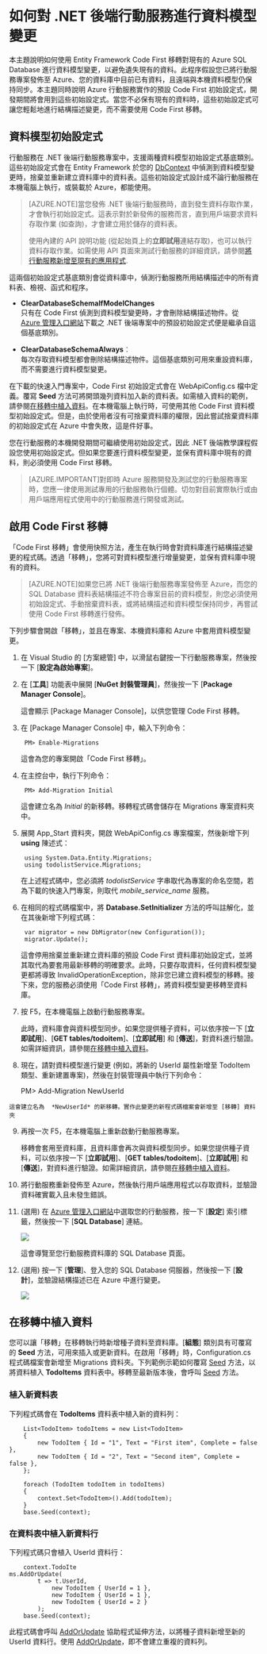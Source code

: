 <properties 
	pageTitle="如何對 .NET 後端行動服務進行資料模型變更" 
	description="本主題說明資料模型的初始設定式，以及如何在 .NET 後端行動服務中進行資料模型變更。" 
	services="mobile-services" 
	documentationCenter="" 
	authors="ggailey777" 
	Writer="glenga" 
	manager="dwrede" 
	editor=""/>

<tags 
	ms.service="mobile-services" 
	ms.workload="mobile" 
	ms.tgt_pltfrm="mobile-multiple" 
	ms.devlang="dotnet" 
	ms.topic="article" 
	ms.date="09/27/2014" 
	ms.author="glenga"/>

# 如何對 .NET 後端行動服務進行資料模型變更

本主題說明如何使用 Entity Framework Code First 移轉對現有的 Azure SQL Database 進行資料模型變更，以避免遺失現有的資料。此程序假設您已將行動服務專案發佈至 Azure、您的資料庫中目前已有資料，且遠端與本機資料模型仍保持同步。本主題同時說明 Azure 行動服務實作的預設 Code First 初始設定式，開發期間將會用到這些初始設定式。當您不必保有現有的資料時，這些初始設定式可讓您輕鬆地進行結構描述變更，而不需要使用 Code First 移轉。 

## 資料模型初始設定式

行動服務在 .NET 後端行動服務專案中，支援兩種資料模型初始設定式基底類別。這些初始設定式會在 Entity Framework 於您的 [DbContext] 中偵測到資料模型變更時，捨棄並重新建立資料庫中的資料表。這些初始設定式設計成不論行動服務在本機電腦上執行，或裝載於 Azure，都能使用。 

>[AZURE.NOTE]當您發佈 .NET 後端行動服務時，直到發生資料存取作業，才會執行初始設定式。這表示對於新發佈的服務而言，直到用戶端要求資料存取作業 (如查詢)，才會建立用於儲存的資料表。 
>
>使用內建的 API 說明功能 (從起始頁上的**立即試用**連結存取)，也可以執行資料存取作業。如需使用 API 頁面來測試行動服務的詳細資訊，請參閱[將行動服務新增至現有的應用程式](/zh-tw/documentation/articles/mobile-services-dotnet-backend-windows-universal-dotnet-get-started-data/#test-the-service-locally).  

這兩個初始設定式基底類別會從資料庫中，偵測行動服務所用結構描述中的所有資料表、檢視、函式和程序。 

+ **ClearDatabaseSchemaIfModelChanges** <br/> 只有在 Code First 偵測到資料模型變更時，才會刪除結構描述物件。從 [Azure 管理入口網站]下載之 .NET 後端專案中的預設初始設定式便是繼承自這個基底類別。
 
+ **ClearDatabaseSchemaAlways**︰ <br/> 每次存取資料模型都會刪除結構描述物件。這個基底類別可用來重設資料庫，而不需要進行資料模型變更。   	 	

在下載的快速入門專案中，Code First 初始設定式會在 WebApiConfig.cs 檔中定義。覆寫 **Seed** 方法可將開頭幾列資料加入新的資料表。如需植入資料的範例，請參閱[在移轉中植入資料]。在本機電腦上執行時，可使用其他 Code First 資料模型初始設定式。但是，由於使用者沒有可捨棄資料庫的權限，因此嘗試捨棄資料庫的初始設定式在 Azure 中會失敗，這是件好事。 

您在行動服務的本機開發期間可繼續使用初始設定式，因此 .NET 後端教學課程假設您使用初始設定式。但如果您要進行資料模型變更，並保有資料庫中現有的資料，則必須使用 Code First 移轉。 

>[AZURE.IMPORTANT]對即時 Azure 服務開發及測試您的行動服務專案時，您應一律使用測試專用的行動服務執行個體。切勿對目前實際執行或由用戶端應用程式使用中的行動服務進行開發或測試。 

## <a name="migrations"></a>啟用 Code First 移轉

「Code First 移轉」會使用快照方法，產生在執行時會對資料庫進行結構描述變更的程式碼。透過「移轉」，您將可對資料模型進行增量變更，並保有資料庫中現有的資料。 

>[AZURE.NOTE]如果您已將 .NET 後端行動服務專案發佈至 Azure，而您的 SQL Database 資料表結構描述不符合專案目前的資料模型，則您必須使用初始設定式、手動捨棄資料表，或將結構描述和資料模型保持同步，再嘗試使用 Code First 移轉進行發佈。

下列步驟會開啟「移轉」，並且在專案、本機資料庫和 Azure 中套用資料模型變更。 

1. 在 Visual Studio 的 [方案總管] 中，以滑鼠右鍵按一下行動服務專案，然後按一下 [**設定為啟始專案**]。
 
2. 在 [**工具**] 功能表中展開 [**NuGet 封裝管理員**]，然後按一下 [**Package Manager Console**]。

	這會顯示 [Package Manager Console]，以供您管理 Code First 移轉。

3. 在 [Package Manager Console] 中，輸入下列命令：

		PM> Enable-Migrations

	這會為您的專案開啟「Code First 移轉」。

4. 在主控台中，執行下列命令：

		PM> Add-Migration Initial

	這會建立名為  *Initial* 的新移轉。移轉程式碼會儲存在 Migrations 專案資料夾中。

5. 展開 App_Start 資料夾，開啟 WebApiConfig.cs 專案檔案，然後新增下列 **using** 陳述式：

		using System.Data.Entity.Migrations;
		using todolistService.Migrations;

	在上述程式碼中，您必須將 _todolistService_ 字串取代為專案的命名空間，若為下載的快速入門專案，則取代 <em>mobile&#95;service&#95;name</em> 服務。  
 
6. 在相同的程式碼檔案中，將 **Database.SetInitializer** 方法的呼叫註解化，並在其後新增下列程式碼：

        var migrator = new DbMigrator(new Configuration());
        migrator.Update();

	這會停用捨棄並重新建立資料庫的預設 Code First 資料庫初始設定式，並將其取代為要套用最新移轉的明確要求。此時，只要存取資料，任何資料模型變更都將導致 InvalidOperationException，除非您已建立資料模型的移轉。接下來，您的服務必須使用「Code First 移轉」，將資料模型變更移轉至資料庫。

7.  按 F5，在本機電腦上啟動行動服務專案。
 
	此時，資料庫會與資料模型同步。如果您提供種子資料，可以依序按一下 [**立即試用**]、[**GET tables/todoitem**]、[**立即試用**] 和 [**傳送**]，對資料進行驗證。如需詳細資訊，請參閱[在移轉中植入資料]。

8.   現在，請對資料模型進行變更 (例如，將新的 UserId 屬性新增至 TodoItem 類型、重新建置專案)，然後在封裝管理員中執行下列命令：

		PM> Add-Migration NewUserId
                                                               
	這會建立名為  *NewUserId* 的新移轉。實作此變更的新程式碼檔案會新增至 [移轉] 資料夾  

9.  再按一次 F5，在本機電腦上重新啟動行動服務專案。

	移轉會套用至資料庫，且資料庫會再次與資料模型同步。如果您提供種子資料，可以依序按一下 [**立即試用**]、[**GET tables/todoitem**]、[**立即試用**] 和 [**傳送**]，對資料進行驗證。如需詳細資訊，請參閱[在移轉中植入資料]。

10. 將行動服務重新發佈至 Azure，然後執行用戶端應用程式以存取資料，並驗證資料確實載入且未發生錯誤。 

13. (選用) 在 [Azure 管理入口網站]中選取您的行動服務，按一下 [**設定**] 索引標籤，然後按一下 [**SQL Database**] 連結。 

	![][0]

	這會導覽至您行動服務資料庫的 SQL Database 頁面。

14. (選用) 按一下 [**管理**]、登入您的 SQL Database 伺服器，然後按一下 [**設計**]，並驗證結構描述已在 Azure 中進行變更。 

    ![][1] 


## <a name="seeding"></a>在移轉中植入資料

您可以讓「移轉」在移轉執行時新增種子資料至資料庫。[**組態**] 類別具有可覆寫的 **Seed** 方法，可用來插入或更新資料。在啟用「移轉」時，Configuration.cs 程式碼檔案會新增至 Migrations 資料夾。下列範例示範如何覆寫 [Seed] 方法，以將資料植入 **TodoItems** 資料表中。移轉至最新版本後，會呼叫 [Seed] 方法。 

### 植入新資料表

下列程式碼會在 **TodoItems** 資料表中植入新的資料列：

        List<TodoItem> todoItems = new List<TodoItem>
        {
            new TodoItem { Id = "1", Text = "First item", Complete = false },
            new TodoItem { Id = "2", Text = "Second item", Complete = false },
        };

        foreach (TodoItem todoItem in todoItems)
        {
            context.Set<TodoItem>().Add(todoItem);
        }
        base.Seed(context);

### 在資料表中植入新資料行

下列程式碼只會植入 UserId 資料行：
 		    
        context.TodoIte
	ms.AddOrUpdate(
            t => t.UserId,
                new TodoItem { UserId = 1 },
                new TodoItem { UserId = 1 },
                new TodoItem { UserId = 2 }
            );
        base.Seed(context);

此程式碼會呼叫 [AddOrUpdate] 協助程式延伸方法，以將種子資料新增至新的 UserId 資料行。使用 [AddOrUpdate]，即不會建立重複的資料列。

<!-- Anchors -->
[移轉]: #migrations
[在移轉中植入資料]: #seeding

<!-- Images -->
[0]: ./media/mobile-services-dotnet-backend-how-to-use-code-first-migrations/navagate-to-sql-database.png
[1]: ./media/mobile-services-dotnet-backend-how-to-use-code-first-migrations/manage-sql-database.png
[2]: ./media/mobile-services-dotnet-backend-how-to-use-code-first-migrations/sql-database-drop-tables.png

<!-- URLs -->
[DropCreateDatabaseIfModelChanges]: http://msdn.microsoft.com/library/gg679604(v=vs.113).aspx
[Seed]: http://msdn.microsoft.com/library/hh829453(v=vs.113).aspx
[Azure 管理入口網站]: https://manage.windowsazure.com/
[DbContext]: http://msdn.microsoft.com/library/system.data.entity.dbcontext(v=vs.113).aspx
[AddOrUpdate]: http://msdn.microsoft.com/library/system.data.entity.migrations.idbsetextensions.addorupdate(v=vs.103).aspx


<!--HONumber=42-->
